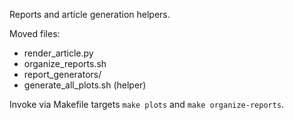 Reports and article generation helpers.

Moved files:
- render_article.py
- organize_reports.sh
- report_generators/
- generate_all_plots.sh (helper)

Invoke via Makefile targets `make plots` and `make organize-reports`.
